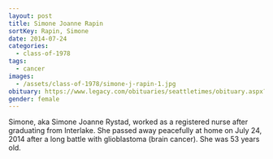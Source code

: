 ```yaml
---
layout: post
title: Simone Joanne Rapin
sortKey: Rapin, Simone
date: 2014-07-24
categories:
  - class-of-1978
tags:
  - cancer
images:
  - /assets/class-of-1978/simone-j-rapin-1.jpg
obituary: https://www.legacy.com/obituaries/seattletimes/obituary.aspx?n=simone-joanne-rystad&pid=171947132
gender: female
---
```

Simone, aka Simone Joanne Rystad, worked as a registered nurse after graduating from Interlake. She passed away peacefully at home on July 24, 2014 after a long battle with glioblastoma (brain cancer). She was 53 years old.
